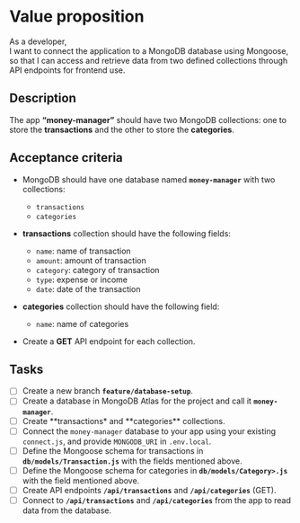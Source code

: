 # Value proposition

As a developer,  
I want to connect the application to a MongoDB database using Mongoose,  
so that I can access and retrieve data from two defined collections through API endpoints for frontend use.

## Description

The app **“money-manager”** should have two MongoDB collections: one to store the **transactions** and the other to store the **categories**.

## Acceptance criteria

- MongoDB should have one database named **`money-manager`** with two collections:
  - `transactions`
  - `categories`
- **transactions** collection should have the following fields:
  - `name`: name of transaction
  - `amount`: amount of transaction
  - `category`: category of transaction
  - `type`: expense or income
  - `date`: date of the transaction
- **categories** collection should have the following field:
  - `name`: name of categories

- Create a **GET** API endpoint for each collection.

## Tasks

- [ ] Create a new branch **`feature/database-setup`**.
- [ ] Create a database in MongoDB Atlas for the project and call it **`money-manager`**.
- [ ] Create **transactions\* and **categories\*\* collections.
- [ ] Connect the `money-manager` database to your app using your existing `connect.js`, and provide `MONGODB_URI` in `.env.local`.
- [ ] Define the Mongoose schema for transactions in **`db/models/Transaction.js`** with the fields mentioned above.
- [ ] Define the Mongoose schema for categories in **`db/models/Category>.js`** with the field mentioned above.
- [ ] Create API endpoints **`/api/transactions`** and **`/api/categories`** (GET).
- [ ] Connect to **`/api/transactions`** and **`/api/categories`** from the app to read data from the database.
